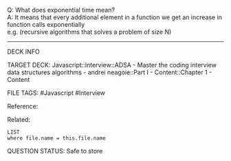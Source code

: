 Q: What does exponential time mean?  
A: It means that every additional element in a function we get an increase in function calls exponentially  
e.g. (recursive algorithms that solves a problem of size N)
<!--ID: 1693659891859-->

---

DECK INFO

TARGET DECK: Javascript::Interview::ADSA - Master the coding interview data structures algorithms - andrei neagoie::Part I - Content::Chapter 1 - Content

FILE TAGS: #Javascript #Interview

Reference:

Related:

```dataview
LIST
where file.name = this.file.name
```


QUESTION STATUS: Safe to store